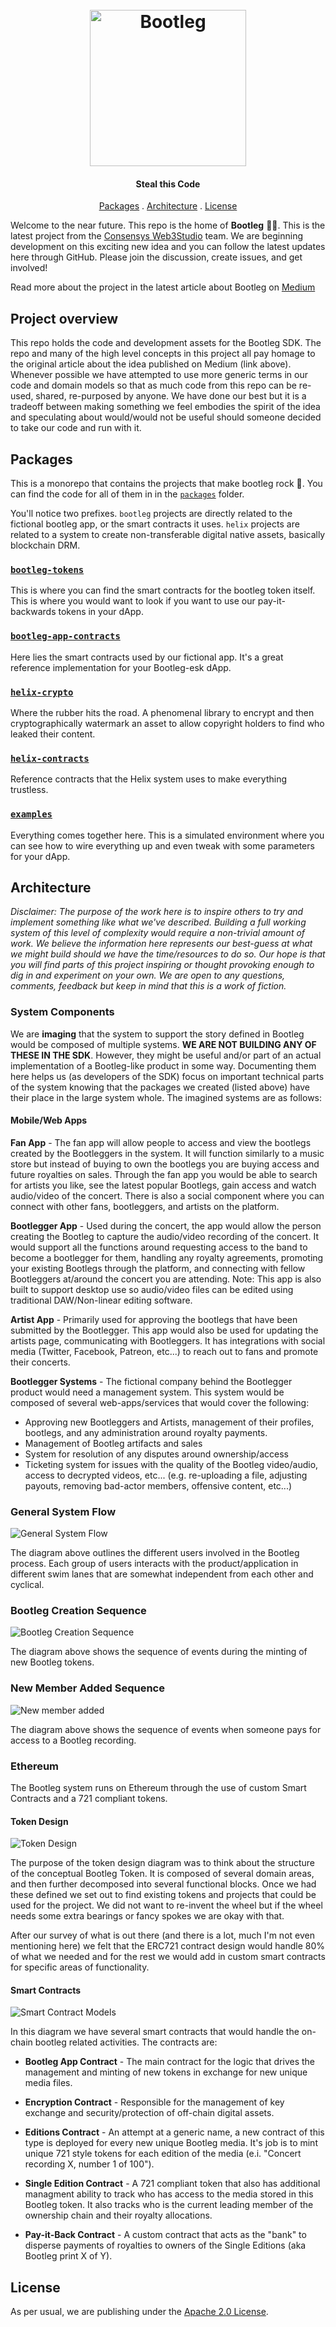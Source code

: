 <h1 align="center">
  <br/>
  <a href='https://github.com/ConsenSys/web3studio-bootleg'><img
      width='250px'
      alt='Bootleg'
      src="https://user-images.githubusercontent.com/5770007/52348724-02aa0780-29f3-11e9-9039-71880d1af2b6.png" /></a>
  <br/>
</h1>

<h4 align="center">
  Steal this Code
</h4>

<p align="center">
  <a href="#packages">Packages</a> . 
  <a href="#architecture">Architecture</a> . 
  <a href="#license">License</a>
</p>

Welcome to the near future. This repo is the home of **Bootleg** 👢🦵. This is
the latest project from the [Consensys Web3Studio](https://consensys.net/web3studio/) team.
We are beginning development on this exciting new idea and you can follow the
latest updates here through GitHub. Please join the discussion, create issues, and get involved!

Read more about the project in the latest article about Bootleg on [Medium](https://link.medium.com/ZgnzmtPMrT)


## Project overview

This repo holds the code and development assets for the Bootleg SDK. The repo and many of the high level concepts in this project all pay homage to the original article about the idea published on Medium (link above). Whenever possible we have attempted to use more generic terms in our code and domain models so that as much code from this repo can be re-used, shared, re-purposed by anyone. We have done our best but it is a tradeoff between making something we feel embodies the spirit of the idea and speculating about would/would not be useful should someone decided to take our code and run with it.

## Packages

This is a monorepo that contains the projects that make bootleg rock 🎸. You can find
the code for all of them in in the [`packages`](packages) folder.

You'll notice two prefixes. `bootleg` projects are directly related to the fictional
bootleg app, or the smart contracts it uses. `helix` projects are related to a system to
create non-transferable digital native assets, basically blockchain DRM.

### [`bootleg-tokens`](packages/bootleg-tokens)

This is where you can find the smart contracts for the bootleg token itself. This is where you
would want to look if you want to use our pay-it-backwards tokens in your dApp.

### [`bootleg-app-contracts`](packages/bootleg-app-contracts)

Here lies the smart contracts used by our fictional app. It's a great reference
implementation for your Bootleg-esk dApp.

### [`helix-crypto`](packages/helix-crypto)

Where the rubber hits the road. A phenomenal library to encrypt and then cryptographically
watermark an asset to allow copyright holders to find who leaked their content.

### [`helix-contracts`](packages/helix-contracts)

Reference contracts that the Helix system uses to make everything trustless.

### [`examples`](packages/examples)

Everything comes together here. This is a simulated environment where you can see how to wire
everything up and even tweak with some parameters for your dApp.

## Architecture

_Disclaimer: The purpose of the work here is to inspire others to try and implement something like what we've described. Building a full working system of this level of complexity would require a non-trivial amount of work. We believe the information here represents our best-guess at what we might build should we have the time/resources to do so. Our hope is that you will find parts of this project inspiring or thought provoking enough to dig in and experiment on your own. We are open to any questions, comments, feedback but keep in mind that this is a work of fiction._

### System Components

We are **imaging** that the system to support the story defined in Bootleg would be composed of multiple systems. **WE ARE NOT BUILDING ANY OF THESE IN THE SDK**. However, they might be useful and/or part of an actual implementation of a Bootleg-like product in some way. Documenting them here helps us (as developers of the SDK) focus on important technical parts of the system knowing that the packages we created (listed above) have their place in the large system whole. The imagined systems are as follows:

#### Mobile/Web Apps

**Fan App** - The fan app will allow people to access and view the bootlegs created by the Bootleggers in the system. It will function similarly to a music store but instead of buying to own the bootlegs you are buying access and future royalties on sales. Through the fan app you would be able to search for artists you like, see the latest popular Bootlegs, gain access and watch audio/video of the concert. There is also a social component where you can connect with other fans, bootleggers, and artists on the platform.

**Bootlegger App** - Used during the concert, the app would allow the person creating the Bootleg to capture the audio/video recording of the concert. It would support all the functions around requesting access to the band to become a bootlegger for them, handling any royalty agreements, promoting your existing Bootlegs through the platform, and connecting with fellow Bootleggers at/around the concert you are attending. Note: This app is also built to support desktop use so audio/video files can be edited using traditional DAW/Non-linear editing software.

**Artist App** - Primarily used for approving the bootlegs that have been submitted by the Bootlegger. This app would also be used for updating the artists page, communicating with Bootleggers. It has integrations with social media (Twitter, Facebook, Patreon, etc...) to reach out to fans and promote their concerts.

**Bootlegger Systems** - The fictional company behind the Bootlegger product would need a management system. This system would be composed of several web-apps/services that would cover the following:

- Approving new Bootleggers and Artists, management of their profiles, bootlegs, and any administration around royalty payments.
- Management of Bootleg artifacts and sales
- System for resolution of any disputes around ownership/access 
- Ticketing system for issues with the quality of the Bootleg video/audio, access to decrypted videos, etc... (e.g. re-uploading a file, adjusting payouts, removing bad-actor members, offensive content, etc...)


### General System Flow
![General System Flow](docs/images/GeneralSystemFlow.png)

The diagram above outlines the different users involved in the Bootleg process. Each group of users interacts with the product/application in different swim lanes that are somewhat independent from each other and cyclical.

### Bootleg Creation Sequence
![Bootleg Creation Sequence](docs/images/BootlegCreationSequence.png)

The diagram above shows the sequence of events during the minting of new Bootleg tokens.

### New Member Added Sequence
![New member added](docs/images/NewMemberAddedSequence.png)

The diagram above shows the sequence of events when someone pays for access to a Bootleg recording.


### Ethereum

The Bootleg system runs on Ethereum through the use of custom Smart Contracts and a 721 compliant tokens.

#### Token Design
![Token Design](docs/images/TokenComposition.png)

The purpose of the token design diagram was to think about the structure of the conceptual Bootleg Token. It is composed of several domain areas, and then further decomposed into several functional blocks. Once we had these defined we set out to find existing tokens and projects that could be used for the project. We did not want to re-invent the wheel but if the wheel needs some extra bearings or fancy spokes we are okay with that.

After our survey of what is out there (and there is a lot, much I'm not even mentioning here) we felt that the ERC721 contract design would handle 80% of what we needed and for the rest we would add in custom smart contracts for specific areas of functionality.

#### Smart Contracts
![Smart Contract Models](docs/images/SmartContractModels.png)

In this diagram we have several smart contracts that would handle the on-chain bootleg related activities. The contracts are:

- **Bootleg App Contract** - The main contract for the logic that drives the management and minting of new tokens in exchange for new unique media files. 

- **Encryption Contract** - Responsible for the management of key exchange and security/protection of off-chain digital assets. 

- **Editions Contract** - An attempt at a generic name, a new contract of this type is deployed for every new unique Bootleg media. It's job is to mint unique 721 style tokens for each edition of the media (e.i. "Concert recording X, number 1 of 100").

- **Single Edition Contract** - A 721 compliant token that also has additional managment ability to track who has access to the media stored in this Bootleg token. It also tracks who is the current leading member of the ownership chain and their royalty allocations.

- **Pay-it-Back Contract** - A custom contract that acts as the "bank" to disperse payments of royalties to owners of the Single Editions (aka Bootleg print X of Y).

## License

As per usual, we are publishing under the [Apache 2.0 License](LICENSE).
